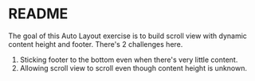 # README

The goal of this Auto Layout exercise is to build scroll view with dynamic content height and footer. There's 2 challenges here.


1. Sticking footer to the bottom even when there's very little content.
2. Allowing scroll view to scroll even though content height is unknown.


